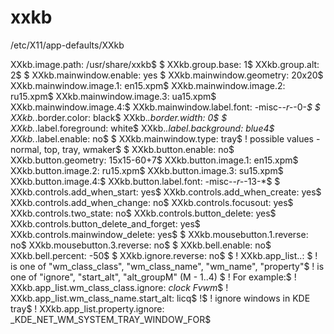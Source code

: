 xxkb
====


/etc/X11/app-defaults/XXkb

 XXkb.image.path: /usr/share/xxkb$
 $
 XXkb.group.base: 1$
 XXkb.group.alt: 2$
 $
 XXkb.mainwindow.enable: yes $
 XXkb.mainwindow.geometry: 20x20$
 XXkb.mainwindow.image.1: en15.xpm$
 XXkb.mainwindow.image.2: ru15.xpm$
 XXkb.mainwindow.image.3: ua15.xpm$
 XXkb.mainwindow.image.4:$
 XXkb.mainwindow.label.font: -misc-*-r-*-0-*$
 $
 XXkb.*.border.color: black$
 XXkb.*.border.width: 0$
 $
 XXkb.*.label.foreground: white$
 XXkb.*.label.background: blue4$
 XXkb.*.label.enable: no$
 $
 XXkb.mainwindow.type: tray$
 ! possible values - normal, top, tray, wmaker$
 $
 XXkb.button.enable: no$
 XXkb.button.geometry: 15x15-60+7$
 XXkb.button.image.1: en15.xpm$
 XXkb.button.image.2: ru15.xpm$
 XXkb.button.image.3: su15.xpm$
 XXkb.button.image.4:$
 XXkb.button.label.font: -misc-*-r-*-13-*$
 $
 XXkb.controls.add_when_start: yes$
 XXkb.controls.add_when_create: yes$
 XXkb.controls.add_when_change: no$
 XXkb.controls.focusout: yes$
 XXkb.controls.two_state: no$
 XXkb.controls.button_delete: yes$
 XXkb.controls.button_delete_and_forget: yes$
 XXkb.controls.mainwindow_delete: yes$
 $
 XXkb.mousebutton.1.reverse: no$
 XXkb.mousebutton.3.reverse: no$
 $
 XXkb.bell.enable: no$
 XXkb.bell.percent: -50$
 $
 XXkb.ignore.reverse: no$
 $
 ! XXkb.app_list.<match>.<action>: <list>$
 ! <match> is one of "wm_class_class", "wm_class_name", "wm_name", "property"$
 ! <action> is one of "ignore", "start_alt", "alt_groupM" (M - 1..4) $
 ! For example:$
 !   XXkb.app_list.wm_class_class.ignore: *clock Fvwm*$
 !   XXkb.app_list.wm_class_name.start_alt: licq$
 !$
 !  ignore windows in KDE tray$
 !  XXkb.app_list.property.ignore: _KDE_NET_WM_SYSTEM_TRAY_WINDOW_FOR$


